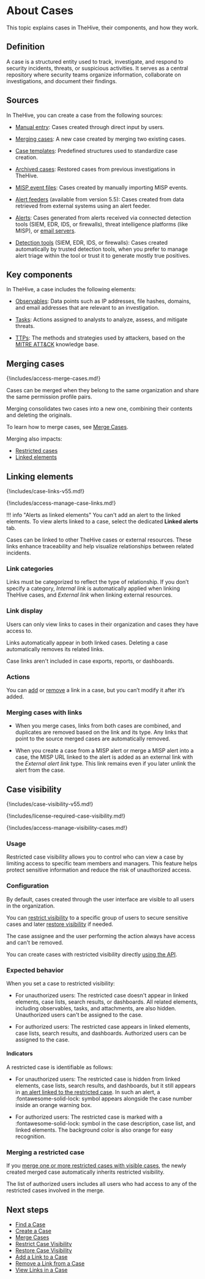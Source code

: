 # About Cases

This topic explains cases in TheHive, their components, and how they work.

## Definition

A case is a structured entity used to track, investigate, and respond to security incidents, threats, or suspicious activities. It serves as a central repository where security teams organize information, collaborate on investigations, and document their findings.

## Sources

In TheHive, you can create a case from the following sources:

* [Manual entry](../cases/create-a-new-case.md#create-an-empty-case): Cases created through direct input by users.

* [Merging cases](#merging-cases): A new case created by merging two existing cases.

* [Case templates](../cases/create-a-new-case.md#create-a-case-from-a-template): Predefined structures used to standardize case creation.

* [Archived cases](../cases/create-a-new-case.md#create-a-case-from-an-archived-case): Restored cases from previous investigations in TheHive.

* [MISP event files](../cases/create-a-new-case.md#create-a-case-from-a-misp-event): Cases created by manually importing MISP events.

* [Alert feeders](../../../user-guides/organization/configure-organization/manage-feeders/about-feeders.md) (available from version 5.5): Cases created from data retrieved from external systems using an alert feeder.

* [Alerts](../cases/create-a-new-case.md#create-a-case-from-an-alert): Cases generated from alerts received via connected detection tools (SIEM, EDR, IDS, or firewalls), threat intelligence platforms (like MISP), or [email servers](../../../administration/email-intake-connector.md).

* [Detection tools](../cases/create-a-new-case.md#create-a-case-from-a-detection-tool) (SIEM, EDR, IDS, or firewalls): Cases created automatically by trusted detection tools, when you prefer to manage alert triage within the tool or trust it to generate mostly true positives.

## Key components

In TheHive, a case includes the following elements:

* [Observables](../cases/cases-description/observables.md): Data points such as IP addresses, file hashes, domains, and email addresses that are relevant to an investigation.

* [Tasks](../tasks/about-tasks.md): Actions assigned to analysts to analyze, assess, and mitigate threats.

* [TTPs](../cases/cases-description/ttps.md): The methods and strategies used by attackers, based on the [MITRE ATT&CK](https://attack.mitre.org/) knowledge base.

## Merging cases

{!includes/access-merge-cases.md!}

Cases can be merged when they belong to the same organization and share the same permission profile pairs. 

Merging consolidates two cases into a new one, combining their contents and deleting the originals.

To learn how to merge cases, see [Merge Cases](../cases/merge-cases.md).

Merging also impacts:

* [Restricted cases](#merging-a-restricted-case)
* [Linked elements](#merging-cases-with-links)

## Linking elements

{!includes/case-links-v55.md!}

{!includes/access-manage-case-links.md!}

!!! info "Alerts as linked elements"
    You can't add an alert to the linked elements. To view alerts linked to a case, select the dedicated **Linked alerts** tab.

Cases can be linked to other TheHive cases or external resources. These links enhance traceability and help visualize relationships between related incidents.

### Link categories

Links must be categorized to reflect the type of relationship. If you don’t specify a category, *Internal link* is automatically applied when linking TheHive cases, and *External link* when linking external resources.

### Link display

Users can only view links to cases in their organization and cases they have access to.

Links automatically appear in both linked cases. Deleting a case automatically removes its related links.

Case links aren't included in case exports, reports, or dashboards.

### Actions

You can [add](add-a-link-to-a-case.md) or [remove](remove-a-link-from-a-case.md) a link in a case, but you can’t modify it after it’s added.

### Merging cases with links

* When you merge cases, links from both cases are combined, and duplicates are removed based on the link and its type. Any links that point to the source merged cases are automatically removed.

* When you create a case from a MISP alert or merge a MISP alert into a case, the MISP URL linked to the alert is added as an external link with the *External alert link* type. This link remains even if you later unlink the alert from the case.

## Case visibility

{!includes/case-visibility-v55.md!}

{!includes/license-required-case-visibility.md!}

{!includes/access-manage-visibility-cases.md!}

### Usage

Restricted case visibility allows you to control who can view a case by limiting access to specific team members and managers. This feature helps protect sensitive information and reduce the risk of unauthorized access.

### Configuration

By default, cases created through the user interface are visible to all users in the organization. 

You can [restrict visibility](restrict-visibility-case.md) to a specific group of users to secure sensitive cases and later [restore visibility](restore-visibility-case.md) if needed. 

The case assignee and the user performing the action always have access and can't be removed.

You can create cases with restricted visibility directly [using the API](https://docs.strangebee.com/thehive/api-docs/#tag/Case).

### Expected behavior

When you set a case to restricted visibility:

* For unauthorized users: The restricted case doesn't appear in linked elements, case lists, search results, or dashboards. All related elements, including observables, tasks, and attachments, are also hidden. Unauthorized users can't be assigned to the case.

* For authorized users: The restricted case appears in linked elements, case lists, search results, and dashboards. Authorized users can be assigned to the case.

#### Indicators

A restricted case is identifiable as follows:

* For unauthorized users: The restricted case is hidden from linked elements, case lists, search results, and dashboards, but it still appears in [an alert linked to the restricted case](../alerts/alerts-description/new-case-from-selection.md). In such an alert, a :fontawesome-solid-lock: symbol appears alongside the case number inside an orange warning box.

* For authorized users: The restricted case is marked with a :fontawesome-solid-lock: symbol in the case description, case list, and linked elements. The background color is also orange for easy recognition.

### Merging a restricted case

If you [merge one or more restricted cases with visible cases](merge-cases.md), the newly created merged case automatically inherits restricted visibility.

The list of authorized users includes all users who had access to any of the restricted cases involved in the merge.

<h2>Next steps</h2>

* [Find a Case](../cases/search-for-cases/find-a-case.md)
* [Create a Case](../cases/create-a-new-case.md)
* [Merge Cases](../cases/merge-cases.md)
* [Restrict Case Visibility](restrict-visibility-case.md)
* [Restore Case Visibility](restore-visibility-case.md)
* [Add a Link to a Case](add-a-link-to-a-case.md)
* [Remove a Link from a Case](remove-a-link-from-a-case.md)
* [View Links in a Case](view-links-in-a-case.md)